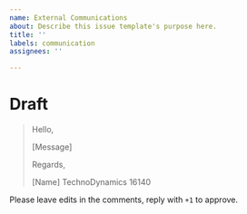 ```yaml
---
name: External Communications
about: Describe this issue template's purpose here.
title: ''
labels: communication
assignees: ''

---
```


# Draft

> Hello,
> 
> [Message]
> 
>
> Regards,
>
> [Name]
> TechnoDynamics 16140

Please leave edits in the comments, reply with `+1` to approve.
